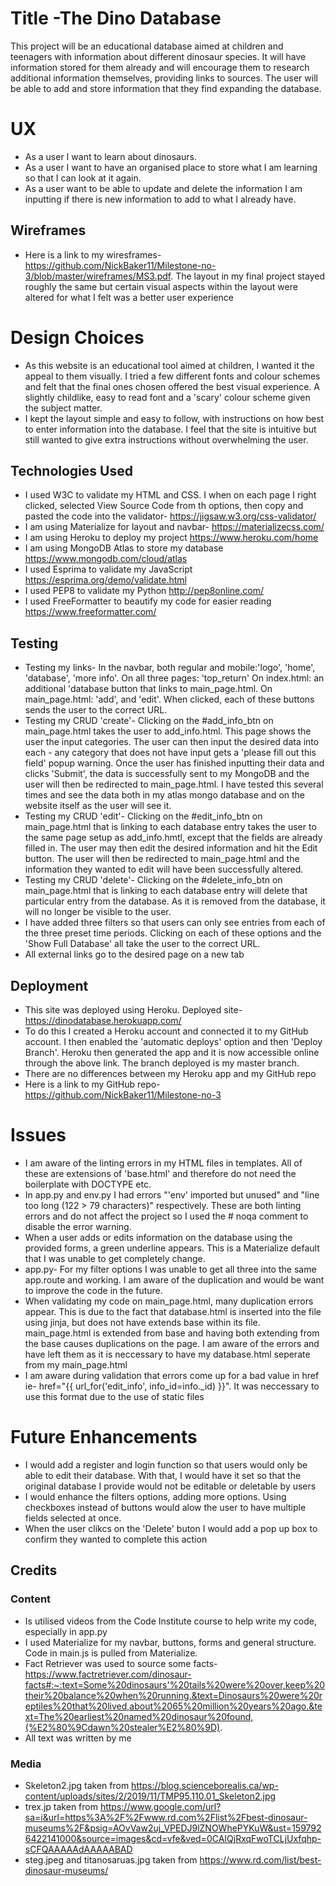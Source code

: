 # Title -The Dino Database
This project will be an educational database aimed at children and teenagers with information about different dinosaur species. It will have information stored for them already and will encourage them to research additional information themselves, providing links to sources. The user will be able to add and store information that they find expanding the database.

# UX
* As a user I want to learn about dinosaurs.
* As a user I want to have an organised place to store what I am learning so that I can look at it again.
* As a user want to be able to update and delete the information I am inputting if there is new information to add to what I already have.

## Wireframes
* Here is a link to my wiresframes- https://github.com/NickBaker11/Milestone-no-3/blob/master/wireframes/MS3.pdf. The layout in my final project stayed roughly the same but certain visual aspects within the layout were altered for what I felt was a better user experience

# Design Choices
* As this website is an educational tool aimed at children, I wanted it the appeal to them visually. I tried a few different fonts and colour schemes and felt that the final ones chosen offered the best visual experience. A slightly childlike, easy to read font and a 'scary' colour scheme given the subject matter.
* I kept the layout simple and easy to follow, with instructions on how best to enter information into the database. I feel that the site is intuitive but still wanted to give extra instructions without overwhelming the user.

## Technologies Used 
* I used W3C to validate my HTML and CSS. I when on each page I right clicked, selected View Source Code from th options, then copy and pasted the code into the validator- https://jigsaw.w3.org/css-validator/ 
* I am using Materialize for layout and navbar- https://materializecss.com/
* I am using Heroku to deploy my project https://www.heroku.com/home
* I am using MongoDB Atlas to store my database https://www.mongodb.com/cloud/atlas
* I used Esprima to validate my JavaScript https://esprima.org/demo/validate.html
* I used PEP8 to validate my Python http://pep8online.com/
* I used FreeFormatter to beautify my code for easier reading https://www.freeformatter.com/

## Testing
* Testing my links- In the navbar, both regular and mobile:'logo', 'home', 'database', 'more info'. On all three pages: 'top_return' On index.html:  an additional 'database button that links to main_page.html. On main_page.html: 'add', and 'edit'.  When clicked, each of these buttons sends the user to the correct URL.
* Testing my CRUD 'create'- Clicking on the #add_info_btn on main_page.html takes the user to add_info.html. This page shows the user the input categories. The user can then input the desired data into each - any category that does not have input gets a 'please fill out this field' popup warning. Once the user has finished inputting their data and clicks 'Submit', the data is successfully sent to my MongoDB and the user will then be redirected to main_page.html. I have tested this several times and see the data both in my atlas mongo database and on the website itself as the user will see it.
* Testing my CRUD 'edit'- Clicking on the #edit_info_btn on main_page.html that is linking to each database entry takes the user to the same page setup as add_info.hmtl, except that the fields are already filled in. The user may then edit the desired information and hit the Edit button. The user will then be redirected to main_page.html and the information they wanted to edit will have been successfully altered.
* Testing my CRUD 'delete'- Clicking on the #delete_info_btn on main_page.html that is linking to each database entry will delete that particular entry from the database. As it is removed from the database, it will no longer be visible to the user.
* I have added three filters so that users can only see entries from each of the three preset time periods. Clicking on each of these options and the 'Show Full Database' all take the user to the correct URL.
* All external links go to the desired page on a new tab

## Deployment
* This site was deployed using Heroku. Deployed site- https://dinodatabase.herokuapp.com/
* To do this I created a Heroku account and connected it to my GitHub account. I then enabled the 'automatic deploys' option and then 'Deploy Branch'. Heroku then generated the app and it is now accessible online through the above link. The branch deployed is my master branch.
* There are no differences between my Heroku app and my GitHub repo
* Here is a link to my GitHub repo- https://github.com/NickBaker11/Milestone-no-3

# Issues
* I am aware of the linting errors in my HTML files in templates. All of these are extensions of 'base.html' and therefore do not need the boilerplate with DOCTYPE etc. 
* In app.py and env.py I had errors "'env' imported but unused" and "line too long (122 > 79 characters)" respectively. These are both linting errors and do not affect the project so I used the # noqa comment to disable the error warning.
* When a user adds or edits information on the database using the provided forms, a green underline appears. This is a Materialize default that I was unable to get completely change.
* app.py- For my filter options I was unable to get all three into the same app.route and working. I am aware of the duplication and would be want to improve the code in the future.
* When validating my code on main_page.html, many duplication errors appear. This is due to the fact that database.html is inserted into the file using jinja, but does not have extends base within its file. main_page.html is extended from base and having both extending from the base causes duplications on the page. I am aware of the errors and have left them as it is neccessary to have my database.html seperate from my main_page.html
* I am aware during validation that errors come up for a bad value in href ie- href="{{ url_for('edit_info', info_id=info._id) }}". It was neccessary to use this format due to the use of static files

# Future Enhancements
* I would add a register and login function so that users would only be able to edit their database. With that, I would have it set so that the original database I provide would not be editable or deletable by users
* I would enhance the filters options, adding more options. Using checkboxes instead of buttons would alow the user to have multiple fields selected at once.
* When the user clikcs on the 'Delete' buton I would add a pop up box to confirm they wanted to complete this action

## Credits
### Content
* Is utilised videos from the Code Institute course to help write my code, especially in app.py
* I used Materialize for my navbar, buttons, forms and general structure. Code in main.js is pulled from Materialize.
* Fact Retriever was used to source some facts- https://www.factretriever.com/dinosaur-facts#:~:text=Some%20dinosaurs'%20tails%20were%20over,keep%20their%20balance%20when%20running.&text=Dinosaurs%20were%20reptiles%20that%20lived,about%2065%20million%20years%20ago.&text=The%20earliest%20named%20dinosaur%20found,(%E2%80%9Cdawn%20stealer%E2%80%9D).
* All text was written by me
### Media
* Skeleton2.jpg taken from https://blog.scienceborealis.ca/wp-content/uploads/sites/2/2019/11/TMP95.110.01_Skeleton2.jpg
* trex.jp taken from https://www.google.com/url?sa=i&url=https%3A%2F%2Fwww.rd.com%2Flist%2Fbest-dinosaur-museums%2F&psig=AOvVaw2uj_VPEDJ9lZNOWhePYKuW&ust=1597926422141000&source=images&cd=vfe&ved=0CAIQjRxqFwoTCLjUxfqhp-sCFQAAAAAdAAAAABAD
* steg.jpeg and titanosaruas.jpg taken from https://www.rd.com/list/best-dinosaur-museums/
